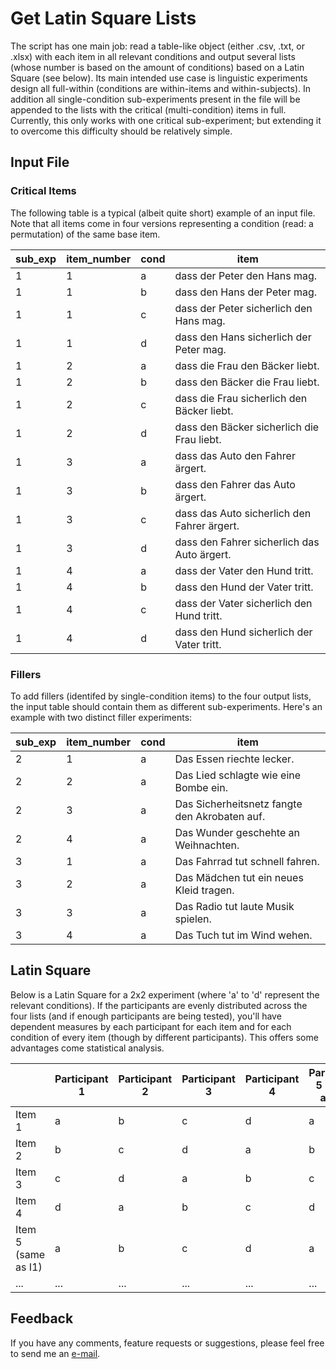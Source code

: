# Get Latin Square Lists

The script has one main job: read a table-like object (either .csv, .txt, or .xlsx) with each item in all relevant conditions and output several lists (whose number is based on the amount of conditions) based on a Latin Square (see below). Its main intended use case is linguistic experiments design all full-within (conditions are within-items and within-subjects). In addition all single-condition sub-experiments present in the file will be appended to the lists with the critical (multi-condition) items in full. Currently, this only works with one critical sub-experiment; but extending it to overcome this difficulty should be relatively simple.

## Input File

### Critical Items

The following table is a typical (albeit quite short) example of an input file. Note that all items come in four versions representing a condition (read: a permutation) of the same base item. 

| sub_exp | item_number | cond | item                                        |
| ------- | ----------- | ---- | ------------------------------------------- |
| 1       | 1           | a    | dass der Peter den Hans mag.                |
| 1       | 1           | b    | dass den Hans der Peter mag.                |
| 1       | 1           | c    | dass der Peter sicherlich den Hans mag.     |
| 1       | 1           | d    | dass den Hans sicherlich der Peter mag.     |
| 1       | 2           | a    | dass die Frau den Bäcker liebt.             |
| 1       | 2           | b    | dass den Bäcker die Frau liebt.             |
| 1       | 2           | c    | dass die Frau sicherlich den Bäcker liebt.  |
| 1       | 2           | d    | dass den Bäcker sicherlich die Frau liebt.  |
| 1       | 3           | a    | dass das Auto den Fahrer ärgert.            |
| 1       | 3           | b    | dass den Fahrer das Auto ärgert.            |
| 1       | 3           | c    | dass das Auto sicherlich den Fahrer ärgert. |
| 1       | 3           | d    | dass den Fahrer sicherlich das Auto ärgert. |
| 1       | 4           | a    | dass der Vater den Hund tritt.              |
| 1       | 4           | b    | dass den Hund der Vater tritt.              |
| 1       | 4           | c    | dass der Vater sicherlich den Hund tritt.   |
| 1       | 4           | d    | dass den Hund sicherlich der Vater tritt.   |

### Fillers

To add fillers (identifed by single-condition items) to the four output lists, the input table should contain them as different sub-experiments. Here's an example with two distinct filler experiments: 

| sub_exp | item_number | cond | item                                          |
| ------- | ----------- | ---- | --------------------------------------------- |
| 2       | 1           | a    | Das Essen riechte lecker.                     |
| 2       | 2           | a    | Das Lied schlagte wie eine Bombe ein.         |
| 2       | 3           | a    | Das Sicherheitsnetz fangte den Akrobaten auf. |
| 2       | 4           | a    | Das Wunder geschehte an Weihnachten.          |
| 3       | 1           | a    | Das Fahrrad tut schnell fahren.               |
| 3       | 2           | a    | Das Mädchen tut ein neues Kleid tragen.       |
| 3       | 3           | a    | Das Radio tut laute Musik spielen.            |
| 3       | 4           | a    | Das Tuch tut im Wind wehen.                   |

## Latin Square

Below is a Latin Square for a 2x2 experiment (where 'a' to 'd' represent the relevant conditions). If the participants are evenly distributed across the four lists (and if enough participants are being tested), you'll have dependent measures by each participant for each item and for each condition of every item (though by different participants). This offers some advantages come statistical analysis. 

|                     | Participant 1 | Participant 2 | Participant 3 | Participant 4 | Participant 5 (same as P1) | ... |
| ------------------- | ------------- | ------------- | ------------- | ------------- | -------------------------- | --- |
| Item 1              | a             | b             | c             | d             | a                          | ... |
| Item 2              | b             | c             | d             | a             | b                          | ... |
| Item 3              | c             | d             | a             | b             | c                          | ... |
| Item 4              | d             | a             | b             | c             | d                          | ... |
| Item 5 (same as I1) | a             | b             | c             | d             | a                          | ... |
| ...                 | ...           | ...           | ...           | ...           | ...                        | ... |

## Feedback

If you have any comments, feature requests or suggestions, please feel free to send me an [e-mail](mailto:maik.thalmann@gmail.com?subject=[GitHub]%20Latin-Square).